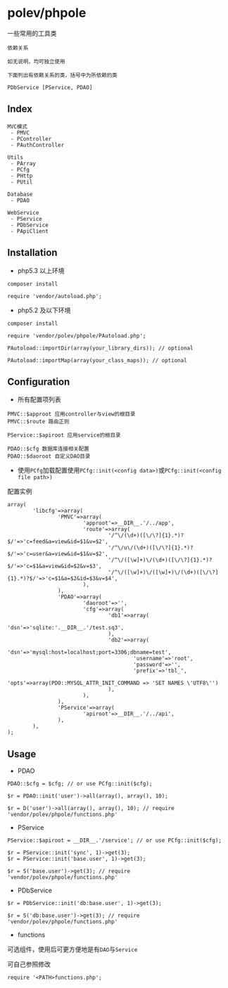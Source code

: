 polev/phpole
=============

一些常用的工具类

```
依赖关系

如无说明，均可独立使用

下面列出有依赖关系的类，括号中为所依赖的类

PDbService [PService, PDAO]
```

Index
--------

```
MVC模式
 - PMVC
 - PController
 - PAuthController

Utils
 - PArray
 - PCfg
 - PHttp
 - PUtil

Database
 - PDAO

WebService
 - PService
 - PDbService
 - PApiClient
```

Installation
--------------

* php5.3 以上环境

```
composer install

require 'vendor/autoload.php';
```

* php5.2 及以下环境

```
composer install

require 'vendor/polev/phpole/PAutoload.php';

PAutoload::importDir(array(your_library_dirs)); // optional

PAutoload::importMap(array(your_class_maps)); // optional
```

Configuration
---------------

* 所有配置项列表

```
PMVC::$approot 应用controller与view的根目录
PMVC::$route 路由正则

PService::$apiroot 应用service的根目录

PDAO::$cfg 数据库连接相关配置
PDAO::$daoroot 自定义DAO目录
```

* 使用`PCfg`加载配置使用`PCfg::init(<config data>)`或`PCfg::init(<config file path>)`

配置实例

```
array(
		'libcfg'=>array(
				'PMVC'=>array(
						'approot'=>__DIR__.'/../app',
						'route'=>array(
								'/^\/(\d+)([\/\?]{1}.*)?$/'=>'c=feed&a=view&id=$1&v=$2',
								'/^\/u\/(\d+)([\/\?]{1}.*)?$/'=>'c=user&a=view&id=$1&v=$2',
								'/^\/([\w]+)\/(\d+)([\/\?]{1}.*)?$/'=>'c=$1&a=view&id=$2&v=$3',
								'/^\/([\w]+)\/([\w]+)\/(\d+)([\/\?]{1}.*)?$/'=>'c=$1&a=$2&id=$3&v=$4',
						),
				),
				'PDAO'=>array(
						'daoroot'=>'',
						'cfg'=>array(
								'db1'=>array(
										'dsn'=>'sqlite:'.__DIR__.'/test.sq3',
								),
								'db2'=>array(
										'dsn'=>'mysql:host=localhost;port=3306;dbname=test',
										'username'=>'root',
										'password'=>'',
										'prefix'=>'tbl_',
										'opts'=>array(PDO::MYSQL_ATTR_INIT_COMMAND => 'SET NAMES \'UTF8\'')
								),
						),
				),
				'PService'=>array(
						'apiroot'=>__DIR__.'/../api',
				),
		),
);
``` 

Usage
----------

* PDAO

```
PDAO::$cfg = $cfg; // or use PCfg::init($cfg);

$r = PDAO::init('user')->all(array(), array(), 10);

$r = D('user')->all(array(), array(), 10); // require 'vendor/polev/phpole/functions.php'
```

* PService

```
PService::$apiroot = __DIR__.'/service'; // or use PCfg::init($cfg);

$r = PService::init('sync', 1)->get(3);
$r = PService::init('base.user', 1)->get(3);

$r = S('base.user')->get(3); // require 'vendor/polev/phpole/functions.php'
```

* PDbService

```
$r = PDbService::init('db:base.user', 1)->get(3);

$r = S('db:base.user')->get(3); // require 'vendor/polev/phpole/functions.php'
```

* functions

可选组件，使用后可更方便地是有`DAO`与`Service`

可自己参照修改

```
require '<PATH>functions.php';
```
